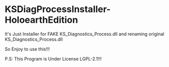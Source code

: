 # KSDiagProcessInstaller-HoloearthEdition
It's Just Installer for FAKE KS_Diagnostics_Process.dll and renaming original KS_Diagnostics_Process.dll 

So Enjoy to use this!!!

P.S: This Program is Under License LGPL-2.1!!!
